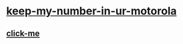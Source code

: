 # [keep-my-number-in-ur-motorola](https://likhith1030.github.io/keep-my-number-in-ur-motorola/)
## [click-me](https://likhith1030.github.io/keep-my-number-in-ur-motorola/)
